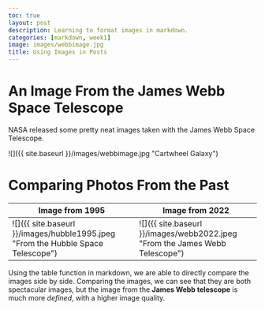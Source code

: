 ```yaml
---
toc: true
layout: post
description: Learning to format images in markdown.
categories: [markdown, week1]
image: images/webbimage.jpg
title: Using Images in Posts
---
```


# An Image From the James Webb Space Telescope

NASA released some pretty neat images taken with the James Webb Space Telescope.

![]({{ site.baseurl }}/images/webbimage.jpg "Cartwheel Galaxy")

# Comparing Photos From the Past

| Image from 1995 | Image from 2022 |
|-|-|
| ![]({{ site.baseurl }}/images/hubble1995.jpeg "From the Hubble Space Telescope") | ![]({{ site.baseurl }}/images/webb2022.jpeg "From the James Webb Telescope") |

Using the table function in markdown, we are able to directly compare the images side by side. Comparing the images, we can see that they are both spectacular images, but the image from the **James Webb telescope** is much more *defined*, with a higher image quality. 

